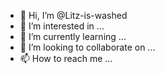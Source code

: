 - 👋 Hi, I’m @Litz-is-washed
- 👀 I’m interested in ...
- 🌱 I’m currently learning ...
- 💞️ I’m looking to collaborate on ...
- 📫 How to reach me ...

<!---
Litz-is-washed/Litz-is-washed is a ✨ special ✨ repository because its `README.md` (this file) appears on your GitHub profile.
You can click the Preview link to take a look at your changes.
--->
